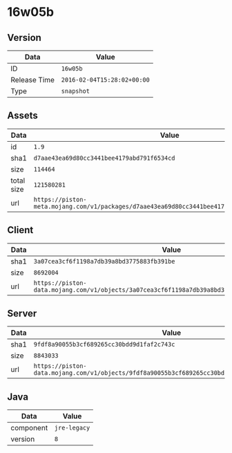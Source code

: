 # 16w05b

## Version

|**Data**        | **Value**                 |
|----------------|-------------------------|
| ID   | ```16w05b```   |
| Release Time   | ```2016-02-04T15:28:02+00:00```   |
| Type   | ```snapshot```   |

## Assets

|**Data**        | **Value**                 |
|----------------|-------------------------|
| id   | ```1.9```   |
| sha1   | ```d7aae43ea69d80cc3441bee4179abd791f6534cd```   |
| size   | ```114464```   |
| total size  | ```121580281```  |
| url       | ```https://piston-meta.mojang.com/v1/packages/d7aae43ea69d80cc3441bee4179abd791f6534cd/1.9.json``` |

## Client

|**Data**        | **Value**                 |
|----------------|-------------------------|
| sha1   | ```3a07cea3cf6f1198a7db39a8bd3775883fb391be```   |
| size   | ```8692004```   |
| url       | ```https://piston-data.mojang.com/v1/objects/3a07cea3cf6f1198a7db39a8bd3775883fb391be/client.jar``` |

## Server

|**Data**        | **Value**                 |
|----------------|-------------------------|
| sha1   | ```9fdf8a90055b3cf689265cc30bdd9d1faf2c743c```   |
| size   | ```8843033```   |
| url       | ```https://piston-data.mojang.com/v1/objects/9fdf8a90055b3cf689265cc30bdd9d1faf2c743c/server.jar``` |

## Java

|**Data**        | **Value**                 |
|----------------|-------------------------|
| component   | ```jre-legacy```   |
| version   | ```8```   |